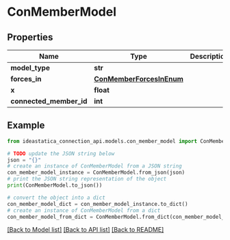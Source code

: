 # ConMemberModel


## Properties

Name | Type | Description | Notes
------------ | ------------- | ------------- | -------------
**model_type** | **str** |  | [optional] 
**forces_in** | [**ConMemberForcesInEnum**](ConMemberForcesInEnum.md) |  | [optional] 
**x** | **float** |  | [optional] 
**connected_member_id** | **int** |  | [optional] 

## Example

```python
from ideastatica_connection_api.models.con_member_model import ConMemberModel

# TODO update the JSON string below
json = "{}"
# create an instance of ConMemberModel from a JSON string
con_member_model_instance = ConMemberModel.from_json(json)
# print the JSON string representation of the object
print(ConMemberModel.to_json())

# convert the object into a dict
con_member_model_dict = con_member_model_instance.to_dict()
# create an instance of ConMemberModel from a dict
con_member_model_from_dict = ConMemberModel.from_dict(con_member_model_dict)
```
[[Back to Model list]](../README.md#documentation-for-models) [[Back to API list]](../README.md#documentation-for-api-endpoints) [[Back to README]](../README.md)


